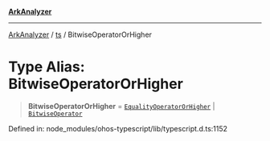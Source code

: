 [**ArkAnalyzer**](../../../../README.md)

***

[ArkAnalyzer](../../../../globals.md) / [ts](../README.md) / BitwiseOperatorOrHigher

# Type Alias: BitwiseOperatorOrHigher

> **BitwiseOperatorOrHigher** = [`EqualityOperatorOrHigher`](EqualityOperatorOrHigher.md) \| [`BitwiseOperator`](BitwiseOperator.md)

Defined in: node\_modules/ohos-typescript/lib/typescript.d.ts:1152
